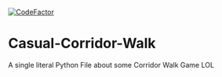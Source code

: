 [![CodeFactor](https://www.codefactor.io/repository/github/amm0nition/casual-corridor-walk/badge)](https://www.codefactor.io/repository/github/amm0nition/casual-corridor-walk)

# Casual-Corridor-Walk
A single literal Python File about some Corridor Walk Game LOL 
